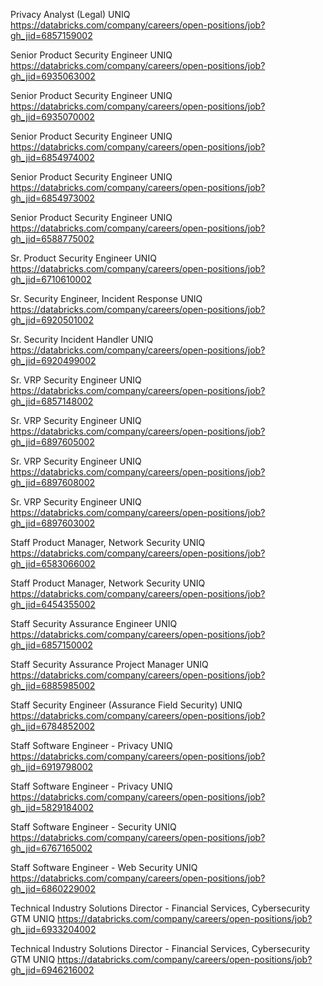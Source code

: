 Privacy Analyst (Legal) UNIQ https://databricks.com/company/careers/open-positions/job?gh_jid=6857159002

Senior Product Security Engineer UNIQ https://databricks.com/company/careers/open-positions/job?gh_jid=6935063002

Senior Product Security Engineer UNIQ https://databricks.com/company/careers/open-positions/job?gh_jid=6935070002

Senior Product Security Engineer UNIQ https://databricks.com/company/careers/open-positions/job?gh_jid=6854974002

Senior Product Security Engineer UNIQ https://databricks.com/company/careers/open-positions/job?gh_jid=6854973002

Senior Product Security Engineer UNIQ https://databricks.com/company/careers/open-positions/job?gh_jid=6588775002

Sr. Product Security Engineer  UNIQ https://databricks.com/company/careers/open-positions/job?gh_jid=6710610002

Sr. Security Engineer, Incident Response UNIQ https://databricks.com/company/careers/open-positions/job?gh_jid=6920501002

Sr. Security Incident Handler UNIQ https://databricks.com/company/careers/open-positions/job?gh_jid=6920499002

Sr. VRP Security Engineer UNIQ https://databricks.com/company/careers/open-positions/job?gh_jid=6857148002

Sr. VRP Security Engineer UNIQ https://databricks.com/company/careers/open-positions/job?gh_jid=6897605002

Sr. VRP Security Engineer UNIQ https://databricks.com/company/careers/open-positions/job?gh_jid=6897608002

Sr. VRP Security Engineer UNIQ https://databricks.com/company/careers/open-positions/job?gh_jid=6897603002

Staff Product Manager, Network Security UNIQ https://databricks.com/company/careers/open-positions/job?gh_jid=6583066002

Staff Product Manager, Network Security UNIQ https://databricks.com/company/careers/open-positions/job?gh_jid=6454355002

 Staff Security Assurance Engineer UNIQ https://databricks.com/company/careers/open-positions/job?gh_jid=6857150002

Staff Security Assurance Project Manager UNIQ https://databricks.com/company/careers/open-positions/job?gh_jid=6885985002

Staff Security Engineer (Assurance Field Security) UNIQ https://databricks.com/company/careers/open-positions/job?gh_jid=6784852002

Staff Software Engineer - Privacy UNIQ https://databricks.com/company/careers/open-positions/job?gh_jid=6919798002

Staff Software Engineer - Privacy UNIQ https://databricks.com/company/careers/open-positions/job?gh_jid=5829184002

Staff Software Engineer - Security UNIQ https://databricks.com/company/careers/open-positions/job?gh_jid=6767165002

Staff Software Engineer - Web Security UNIQ https://databricks.com/company/careers/open-positions/job?gh_jid=6860229002

Technical Industry Solutions Director - Financial Services, Cybersecurity GTM UNIQ https://databricks.com/company/careers/open-positions/job?gh_jid=6933204002

Technical Industry Solutions Director - Financial Services, Cybersecurity GTM UNIQ https://databricks.com/company/careers/open-positions/job?gh_jid=6946216002

